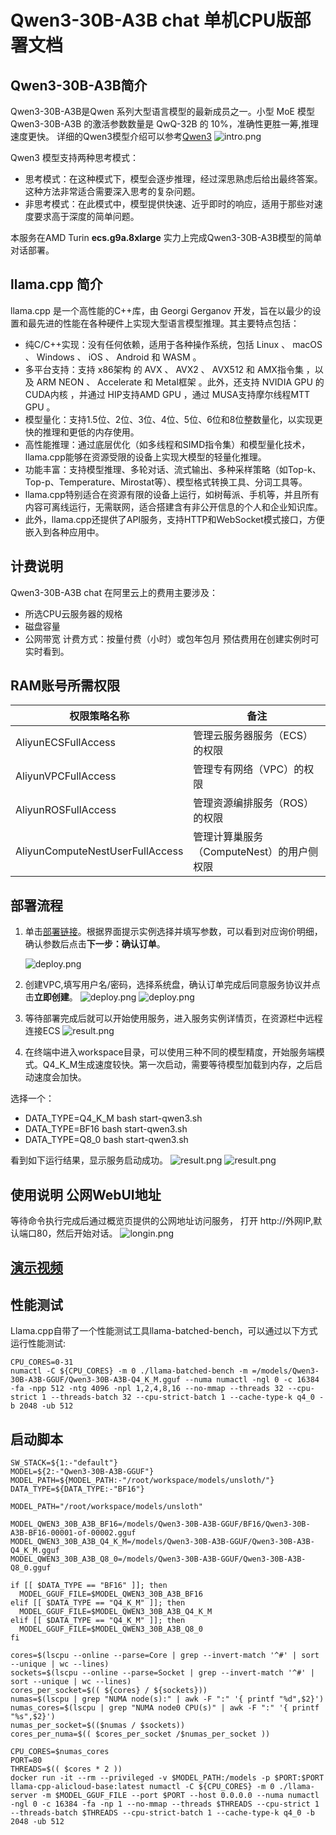 # Qwen3-30B-A3B chat 单机CPU版部署文档

## Qwen3-30B-A3B简介
Qwen3-30B-A3B是Qwen 系列大型语言模型的最新成员之一。小型 MoE 模型 Qwen3-30B-A3B 的激活参数数量是 QwQ-32B 的 10%，准确性更胜一筹,推理速度更快。
详细的Qwen3模型介绍可以参考[Qwen3](https://qwenlm.github.io/zh/blog/qwen3/)
![intro.png](0.jpg)

Qwen3 模型支持两种思考模式： 
* 思考模式：在这种模式下，模型会逐步推理，经过深思熟虑后给出最终答案。这种方法非常适合需要深入思考的复杂问题。 
* 非思考模式：在此模式中，模型提供快速、近乎即时的响应，适用于那些对速度要求高于深度的简单问题。 

本服务在AMD Turin **ecs.g9a.8xlarge** 实力上完成Qwen3-30B-A3B模型的简单对话部署。


## llama.cpp 简介
llama.cpp 是一个高性能的C++库，由 Georgi Gerganov 开发，旨在以最少的设置和最先进的性能在各种硬件上实现大型语言模型推理。其主要特点包括：
* 纯C/C++实现：没有任何依赖，适用于各种操作系统，包括 Linux 、 macOS 、 Windows 、 iOS 、 Android 和 WASM 。
* 多平台支持：支持 x86架构 的 AVX 、 AVX2 、 AVX512 和 AMX指令集 ，以及 ARM NEON 、 Accelerate 和 Metal框架 。此外，还支持 NVIDIA GPU 的 CUDA内核 ，并通过 HIP支持AMD GPU ，通过 MUSA支持摩尔线程MTT GPU 。
* 模型量化：支持1.5位、2位、3位、4位、5位、6位和8位整数量化，以实现更快的推理和更低的内存使用。
* 高性能推理：通过底层优化（如多线程和SIMD指令集）和模型量化技术，llama.cpp能够在资源受限的设备上实现大模型的轻量化推理。
* 功能丰富：支持模型推理、多轮对话、流式输出、多种采样策略（如Top-k、Top-p、Temperature、Mirostat等）、模型格式转换工具、分词工具等。
* llama.cpp特别适合在资源有限的设备上运行，如树莓派、手机等，并且所有内容可离线运行，无需联网，适合搭建含有非公开信息的个人和企业知识库。
* 此外，llama.cpp还提供了API服务，支持HTTP和WebSocket模式接口，方便嵌入到各种应用中。


## 计费说明
Qwen3-30B-A3B chat 在阿里云上的费用主要涉及：
* 所选CPU云服务器的规格
* 磁盘容量
* 公网带宽
计费方式：按量付费（小时）或包年包月
预估费用在创建实例时可实时看到。


## RAM账号所需权限

| 权限策略名称                          | 备注                     |
|---------------------------------|------------------------|
| AliyunECSFullAccess             | 管理云服务器服务（ECS）的权限       |
| AliyunVPCFullAccess             | 管理专有网络（VPC）的权限         |
| AliyunROSFullAccess             | 管理资源编排服务（ROS）的权限       |
| AliyunComputeNestUserFullAccess | 管理计算巢服务（ComputeNest）的用户侧权限 |


## 部署流程

1. 单击[部署链接](https://computenest.console.aliyun.com/service/instance/create/cn-hangzhou?type=user&ServiceName=Qwen3-30B-A3B-Chat-CPU版本-AMD&ServiceVersion=draft)。根据界面提示实例选择并填写参数，可以看到对应询价明细，确认参数后点击**下一步：确认订单**。

   ![deploy.png](1.jpg)
	
2. 创建VPC,填写用户名/密码，选择系统盘，确认订单完成后同意服务协议并点击**立即创建**。
   ![deploy.png](2.jpg)
   ![deploy.png](3.jpg)
 
3. 等待部署完成后就可以开始使用服务，进入服务实例详情页，在资源栏中远程连接ECS
   ![result.png](4.jpg)

4. 在终端中进入workspace目录，可以使用三种不同的模型精度，开始服务端模式。Q4_K_M生成速度较快。第一次启动，需要等待模型加载到内存，之后启动速度会加快。

选择一个：
* DATA_TYPE=Q4_K_M bash start-qwen3.sh
* DATA_TYPE=BF16 bash start-qwen3.sh
* DATA_TYPE=Q8_0 bash start-qwen3.sh

看到如下运行结果，显示服务启动成功。
   ![result.png](5.jpg)
   ![result.png](6.jpg)
   
## 使用说明 公网WebUI地址
等待命令执行完成后通过概览页提供的公网地址访问服务， 打开 http://外网IP,默认端口80，然后开始对话。
    ![longin.png](7.jpg)

## [演示视频](demo.gif)

## 性能测试

Llama.cpp自带了一个性能测试工具llama-batched-bench，可以通过以下方式运行性能测试:

```shell
CPU_CORES=0-31
numactl -C ${CPU_CORES} -m 0 ./llama-batched-bench -m =/models/Qwen3-30B-A3B-GGUF/Qwen3-30B-A3B-Q4_K_M.gguf --numa numactl -ngl 0 -c 16384 -fa -npp 512 -ntg 4096 -npl 1,2,4,8,16 --no-mmap --threads 32 --cpu-strict 1 --threads-batch 32 --cpu-strict-batch 1 --cache-type-k q4_0 -b 2048 -ub 512
```

## 启动脚本

```shell
SW_STACK=${1:-"default"}
MODEL=${2:-"Qwen3-30B-A3B-GGUF"}
MODEL_PATH=${MODEL_PATH:-"/root/workspace/models/unsloth/"}
DATA_TYPE=${DATA_TYPE:-"BF16"}

MODEL_PATH="/root/workspace/models/unsloth"

MODEL_QWEN3_30B_A3B_BF16=/models/Qwen3-30B-A3B-GGUF/BF16/Qwen3-30B-A3B-BF16-00001-of-00002.gguf
MODEL_QWEN3_30B_A3B_Q4_K_M=/models/Qwen3-30B-A3B-GGUF/Qwen3-30B-A3B-Q4_K_M.gguf
MODEL_QWEN3_30B_A3B_Q8_0=/models/Qwen3-30B-A3B-GGUF/Qwen3-30B-A3B-Q8_0.gguf

if [[ $DATA_TYPE == "BF16" ]]; then
  MODEL_GGUF_FILE=$MODEL_QWEN3_30B_A3B_BF16
elif [[ $DATA_TYPE == "Q4_K_M" ]]; then
  MODEL_GGUF_FILE=$MODEL_QWEN3_30B_A3B_Q4_K_M
elif [[ $DATA_TYPE == "Q4_K_M" ]]; then
  MODEL_GGUF_FILE=$MODEL_QWEN3_30B_A3B_Q8_0
fi

cores=$(lscpu --online --parse=Core | grep --invert-match '^#' | sort --unique | wc --lines)
sockets=$(lscpu --online --parse=Socket | grep --invert-match '^#' | sort --unique | wc --lines)
cores_per_socket=$(( ${cores} / ${sockets}))
numas=$(lscpu | grep "NUMA node(s):" | awk -F ":" '{ printf "%d",$2}')
numas_cores=$(lscpu | grep "NUMA node0 CPU(s)" | awk -F ":" '{ printf "%s",$2}')
numas_per_socket=$(($numas / $sockets))
cores_per_numa=$(( $cores_per_socket /$numas_per_socket ))

CPU_CORES=$numas_cores
PORT=80
THREADS=$(( $cores * 2 ))
docker run -it --rm --privileged -v $MODEL_PATH:/models -p $PORT:$PORT llama-cpp-alicloud-base:latest numactl -C ${CPU_CORES} -m 0 ./llama-server -m $MODEL_GGUF_FILE --port $PORT --host 0.0.0.0 --numa numactl -ngl 0 -c 16384 -fa -np 1 --no-mmap --threads $THREADS --cpu-strict 1 --threads-batch $THREADS --cpu-strict-batch 1 --cache-type-k q4_0 -b 2048 -ub 512

```
